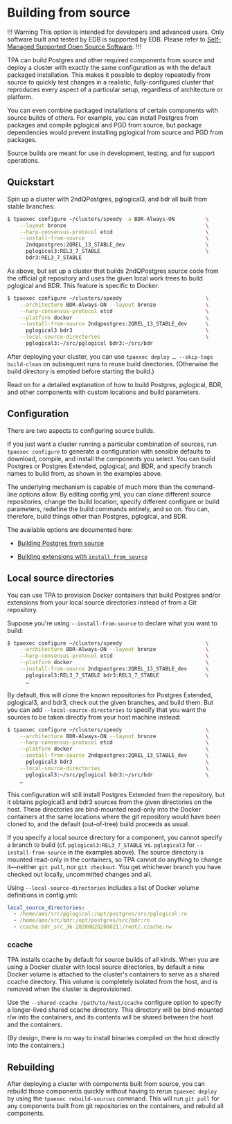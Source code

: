 # Building from source

!!! Warning
This option is intended for developers and advanced users. 
Only software built and tested by EDB is supported by EDB. Please refer to 
[Self-Managed Supported Open Source Software](https://www.enterprisedb.com/product-compatibility/edb-supported-open-source-software.pdf).
!!!

TPA can build Postgres and other required components from source and
deploy a cluster with exactly the same configuration as with the default
packaged installation. This makes it possible to deploy repeatedly from
source to quickly test changes in a realistic, fully-configured cluster
that reproduces every aspect of a particular setup, regardless of
architecture or platform.

You can even combine packaged installations of certain components with
source builds of others. For example, you can install Postgres from
packages and compile pglogical and PGD from source, but package
dependencies would prevent installing pglogical from source and PGD from
packages.

Source builds are meant for use in development, testing, and for support
operations.

## Quickstart

Spin up a cluster with 2ndQPostgres, pglogical3, and bdr all built from
stable branches:

```bash
$ tpaexec configure ~/clusters/speedy -a BDR-Always-ON          \
    --layout bronze                                             \
    --harp-consensus-protocol etcd                              \
    --install-from-source                                       \
      2ndqpostgres:2QREL_13_STABLE_dev                          \
      pglogical3:REL3_7_STABLE                                  \
      bdr3:REL3_7_STABLE
```

As above, but set up a cluster that builds 2ndQPostgres source code from
the official git repository and uses the given local work trees to build
pglogical and BDR. This feature is specific to Docker:

```bash
$ tpaexec configure ~/clusters/speedy                           \
    --architecture BDR-Always-ON --layout bronze                \
    --harp-consensus-protocol etcd                              \
    --platform docker                                           \
    --install-from-source 2ndqpostgres:2QREL_13_STABLE_dev      \
      pglogical3 bdr3                                           \
    --local-source-directories                                  \
      pglogical3:~/src/pglogical bdr3:~/src/bdr
```

After deploying your cluster, you can use
`tpaexec deploy … --skip-tags build-clean` on subsequent runs to
reuse build directories. (Otherwise the build directory is emptied
before starting the build.)

Read on for a detailed explanation of how to build Postgres, pglogical,
BDR, and other components with custom locations and build parameters.

## Configuration

There are two aspects to configuring source builds.

If you just want a cluster running a particular combination of sources,
run `tpaexec configure` to generate a configuration with sensible
defaults to download, compile, and install the components you select.
You can build Postgres or Postgres Extended, pglogical, and BDR, and specify
branch names to build from, as shown in the examples above.

The underlying mechanism is capable of much more than the command-line
options allow. By editing config.yml, you can clone different source
repositories, change the build location, specify different configure or
build parameters, redefine the build commands entirely, and so on. You
can, therefore, build things other than Postgres, pglogical, and BDR.

The available options are documented here:

* [Building Postgres from source](postgres_installation_method_src.md)

* [Building extensions with `install_from_source`](install_from_source.md)

## Local source directories

You can use TPA to provision Docker containers that build Postgres
and/or extensions from your local source directories instead of from a
Git repository.

Suppose you're using `--install-from-source` to declare what you want
to build:

```bash
$ tpaexec configure ~/clusters/speedy                           \
    --architecture BDR-Always-ON --layout bronze                \
    --harp-consensus-protocol etcd                              \
    --platform docker                                           \
    --install-from-source 2ndqpostgres:2QREL_13_STABLE_dev      \
      pglogical3:REL3_7_STABLE bdr3:REL3_7_STABLE               \
      …
```

By default, this will clone the known repositories for Postgres Extended,
pglogical3, and bdr3, check out the given branches, and build them. But
you can add `--local-source-directories` to specify that you want the
sources to be taken directly from your host machine instead:

```bash
$ tpaexec configure ~/clusters/speedy                           \
    --architecture BDR-Always-ON --layout bronze                \
    --harp-consensus-protocol etcd                              \
    --platform docker                                           \
    --install-from-source 2ndqpostgres:2QREL_13_STABLE_dev      \
      pglogical3 bdr3                                           \
    --local-source-directories                                  \
      pglogical3:~/src/pglogical bdr3:~/src/bdr                 \
    …
```

This configuration will still install Postgres Extended from the repository,
but it obtains pglogical3 and bdr3 sources from the given directories on
the host. These directories are bind-mounted read-only into the Docker
containers at the same locations where the git repository would have
been cloned to, and the default (out-of-tree) build proceeds as usual.

If you specify a local source directory for a component, you cannot
specify a branch to build (cf. `pglogical3:REL3_7_STABLE` vs.
`pglogical3` for `--install-from-source` in the examples above). The
source directory is mounted read-only in the containers, so TPA
cannot do anything to change it—neither `git pull`, nor
`git checkout`. You get whichever branch you have checked out locally,
uncommitted changes and all.

Using `--local-source-directories` includes a list of Docker volume
definitions in config.yml:

```yaml
local_source_directories:
  - /home/ams/src/pglogical:/opt/postgres/src/pglogical:ro
  - /home/ams/src/bdr:/opt/postgres/src/bdr:ro
  - ccache-bdr_src_36-20200828200021:/root/.ccache:rw
```

### ccache

TPA installs ccache by default for source builds of all kinds. When
you are using a Docker cluster with local source directories, by default
a new Docker volume is attached to the cluster's containers to serve as
a shared ccache directory. This volume is completely isolated from the
host, and is removed when the cluster is deprovisioned.

Use the `--shared-ccache /path/to/host/ccache` configure option to
specify a longer-lived shared ccache directory. This directory will be
bind-mounted r/w into the containers, and its contents will be shared
between the host and the containers.

(By design, there is no way to install binaries compiled on the host
directly into the containers.)

## Rebuilding

After deploying a cluster with components built from source, you can
rebuild those components quickly without having to rerun `tpaexec
deploy` by using the `tpaexec rebuild-sources` command. This will run
`git pull` for any components built from git repositories on the
containers, and rebuild all components.

